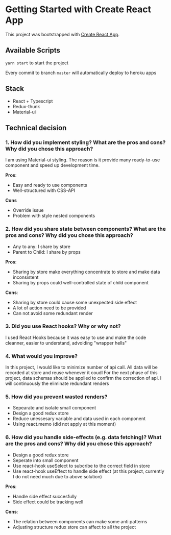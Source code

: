 # Getting Started with Create React App

This project was bootstrapped with [Create React App](https://github.com/facebook/create-react-app).

## Available Scripts

`yarn start` to start the project

Every commit to branch `master` will automatically deploy to heroku apps

## Stack

 - React + Typescript
 - Redux-thunk
 - Material-ui
 
## Technical decision 

  ### 1. How did you implement styling? What are the pros and cons? Why did you chose this approach?
  I am using Material-ui styling. The reason is it provide many ready-to-use component and speed up development time.
  
  **Pros**: 
  - Easy and ready to use components
  - Well-structured with CSS-API
  
  **Cons** 
  - Override issue
  - Problem with style nested components
  
  ### 2. How did you share state between components? What are the pros and cons? Why did you chose this approach?
  - Any to any: I share by store
  - Parent to Child: I share by props
  
  **Pros**:
  - Sharing by store make everything concentrate to store and make data inconsistent
  - Sharing by props could well-controlled state of child component
  
  **Cons**:
  - Sharing by store could cause some unexpected side effect
  - A lot of action need to be provided
  - Can not avoid some redundant render
  
  ### 3. Did you use React hooks? Why or why not?
  
  I used React Hooks because it was easy to use and make the code cleanner, easier to understand, advoiding "wrapper hells"
  
  ### 4. What would you improve?
  
  In this project, I would like to minimize number of api call. All data will be recorded at store and reuse whenever it coudl
  For the next phase of this project, data schemas should be applied to confirm the correction of api. I will continuously the eliminate redundant renders
  
  ### 5. How did you prevent wasted renders?
  
  - Sepearate and isolate small component
  - Design a good redux store
  - Reduce unessesary variable and data used in each component
  - Using react.memo (did not apply at this moment)
  
  ### 6. How did you handle side-effects (e.g. data fetching)? What are the pros and cons? Why did you chose this approach?
  
  - Design a good redux store
  - Seperate into small component
  - Use react-hook useSelect to subcribe to the correct field in store
  - Use react-hook useEffect to handle side effect (at this project, currently I do not need much due to above solution)
  
  **Pros**:
  
  - Handle side effect succesfully
  - Side effect could be tracking well
  
  **Cons**:
  
  - The relation between components can make some anti patterns
  - Adjusting structure redux store can affect to all the project
  
